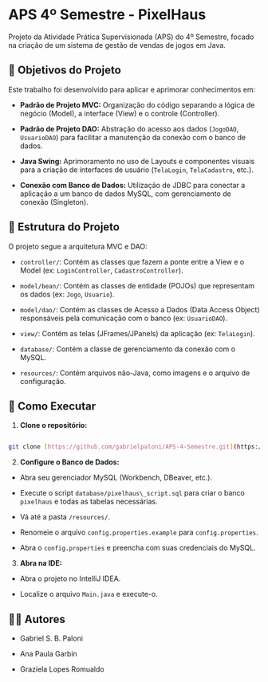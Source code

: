 # APS 4º Semestre - PixelHaus



Projeto da Atividade Prática Supervisionada (APS) do 4º Semestre, focado na criação de um sistema de gestão de vendas de jogos em Java.



## 🎯 Objetivos do Projeto



Este trabalho foi desenvolvido para aplicar e aprimorar conhecimentos em:



* **Padrão de Projeto MVC:** Organização do código separando a lógica de negócio (Model), a interface (View) e o controle (Controller).

* **Padrão de Projeto DAO:** Abstração do acesso aos dados (`JogoDAO`, `UsuarioDAO`) para facilitar a manutenção da conexão com o banco de dados.

* **Java Swing:** Aprimoramento no uso de Layouts e componentes visuais para a criação de interfaces de usuário (`TelaLogin`, `TelaCadastro`, etc.).

* **Conexão com Banco de Dados:** Utilização de JDBC para conectar a aplicação a um banco de dados MySQL, com gerenciamento de conexão (Singleton).



## 📁 Estrutura do Projeto



O projeto segue a arquitetura MVC e DAO:



* `controller/`: Contém as classes que fazem a ponte entre a View e o Model (ex: `LoginController`, `CadastroController`).

* `model/bean/`: Contém as classes de entidade (POJOs) que representam os dados (ex: `Jogo`, `Usuario`).

* `model/dao/`: Contém as classes de Acesso a Dados (Data Access Object) responsáveis pela comunicação com o banco (ex: `UsuarioDAO`).

* `view/`: Contém as telas (JFrames/JPanels) da aplicação (ex: `TelaLogin`).

* `database/`: Contém a classe de gerenciamento da conexão com o MySQL.

* `resources/`: Contém arquivos não-Java, como imagens e o arquivo de configuração.



## 🚀 Como Executar



1.  **Clone o repositório:**

   ```bash

  git clone [https://github.com/gabrielpaloni/APS-4-Semestre.git](https://github.com/gabrielpaloni/APS-4-Semestre.git)

   ```

2.  **Configure o Banco de Dados:**

   * Abra seu gerenciador MySQL (Workbench, DBeaver, etc.).

   * Execute o script `database/pixelhaus\_script.sql` para criar o banco `pixelhaus` e todas as tabelas necessárias.

   * Vá até a pasta `/resources/`.

   * Renomeie o arquivo `config.properties.example` para `config.properties`.

   * Abra o `config.properties` e preencha com suas credenciais do MySQL.

3.  **Abra na IDE:**

   * Abra o projeto no IntelliJ IDEA.

   * Localize o arquivo `Main.java` e execute-o.



## 👨‍💻 Autores



* Gabriel S. B. Paloni

* Ana Paula Garbin

* Graziela Lopes Romualdo 

